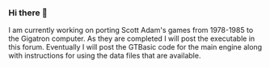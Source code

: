 ### Hi there 👋

I am currently working on porting Scott Adam's games from 1978-1985 to the Gigatron computer. 
As they are completed I will post the executable in this forum.
Eventually I will post the GTBasic code for the main engine along with instructions for using the data files that are available.

